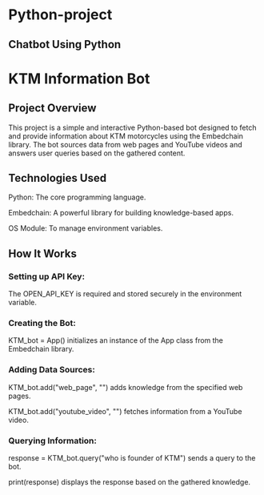# Python-project
## Chatbot Using Python

# KTM Information Bot

## Project Overview

This project is a simple and interactive Python-based bot designed to fetch and provide information about KTM motorcycles using the Embedchain library. The bot sources data from web pages and YouTube videos and answers user queries based on the gathered content.

## Technologies Used

Python: The core programming language.

Embedchain: A powerful library for building knowledge-based apps.

OS Module: To manage environment variables.

## How It Works
### Setting up API Key:

The OPEN_API_KEY is required and stored securely in the environment variable.

### Creating the Bot:

KTM_bot = App() initializes an instance of the App class from the Embedchain library.

### Adding Data Sources:

KTM_bot.add("web_page", "<URL>") adds knowledge from the specified web pages.

KTM_bot.add("youtube_video", "<URL>") fetches information from a YouTube video.

### Querying Information:

response = KTM_bot.query("who is founder of KTM") sends a query to the bot.

print(response) displays the response based on the gathered knowledge.



